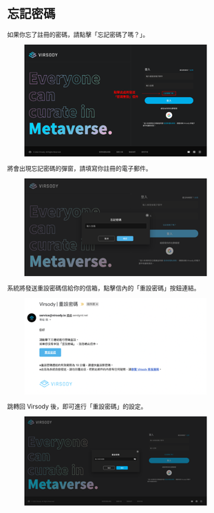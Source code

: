 # 忘記密碼

如果你忘了註冊的密碼，請點擊「忘記密碼了嗎？」。

<figure><img src="../.gitbook/assets/Frame 6.png" alt=""><figcaption></figcaption></figure>

將會出現忘記密碼的彈窗，請填寫你註冊的電子郵件。

<figure><img src="../.gitbook/assets/截圖 2022-12-21 下午4.32 1.png" alt=""><figcaption></figcaption></figure>



系統將發送重設密碼信給你的信箱，點擊信內的「重設密碼」按鈕連結。

<figure><img src="../.gitbook/assets/Frame 7.png" alt=""><figcaption></figcaption></figure>



跳轉回 Virsody 後，即可進行「重設密碼」的設定。

<figure><img src="../.gitbook/assets/截圖 2023-03-17 下午2.43.21.png" alt=""><figcaption></figcaption></figure>
